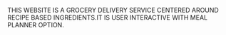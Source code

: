 THIS WEBSITE IS A GROCERY DELIVERY SERVICE  CENTERED AROUND RECIPE BASED INGREDIENTS.IT IS USER INTERACTIVE WITH MEAL PLANNER OPTION.
